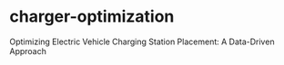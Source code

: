 # charger-optimization
Optimizing Electric Vehicle Charging Station Placement: A Data-Driven Approach
